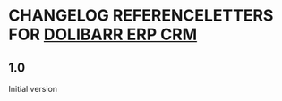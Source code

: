 # CHANGELOG REFERENCELETTERS FOR [DOLIBARR ERP CRM](https://www.dolibarr.org)

## 1.0

Initial version
